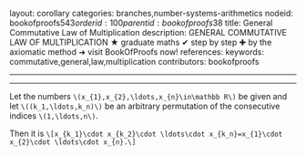 layout: corollary
categories: branches,number-systems-arithmetics
nodeid: bookofproofs$543
orderid: 100
parentid: bookofproofs$38
title: General Commutative Law of Multiplication
description: GENERAL COMMUTATIVE LAW OF MULTIPLICATION &#9733; graduate maths &#10004; step by step &#10010; by the axiomatic method &#10140; visit BookOfProofs now!
references: 
keywords: commutative,general,law,multiplication
contributors: bookofproofs

---


---

Let the numbers `\(x_{1},x_{2},\ldots,x_{n}\in\mathbb R\)` be given and let `\((k_1,\ldots,k_n)\)` be an arbitrary permutation of the consecutive indices `\(1,\ldots,n\)`.

Then it is
`\[x_{k_1}\cdot x_{k_2}\cdot \ldots\cdot x_{k_n}=x_{1}\cdot x_{2}\cdot \ldots\cdot x_{n}.\]`

